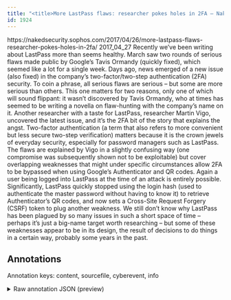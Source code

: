 ```yaml
---
title: "<title>More LastPass flaws: researcher pokes holes in 2FA – Naked Security</title>"
id: 1924
---
```


<title>More LastPass flaws: researcher pokes holes in 2FA – Naked Security</title>
<source> https://nakedsecurity.sophos.com/2017/04/26/more-lastpass-flaws-researcher-pokes-holes-in-2fa/ </source>
<date> 2017_04_27 </date>
<text>
Recently we’ve been writing about LastPass more than seems healthy.
March saw two rounds of serious flaws made public by Google’s Tavis Ormandy (quickly fixed), which seemed like a lot for a single week. Days ago, news emerged of a new issue (also fixed) in the company’s two-factor/two-step authentication (2FA) security.
To coin a phrase, all serious flaws are serious – but some are more serious than others.
This one matters for two reasons, only one of which will sound flippant: it wasn’t discovered by Tavis Ormandy, who at times has seemed to be writing a novella on flaw-hunting with the company’s name on it.
Another researcher with a taste for LastPass, researcher Martin Vigo, uncovered the latest issue, and it’s the 2FA bit of the story that explains the angst.
Two-factor authentication (a term that also refers to more convenient but less secure two-step verification) matters because it is the crown jewels of everyday security, especially for password managers such as LastPass.
The flaws are explained by Vigo in a slightly confusing way (one compromise was subsequently shown not to be exploitable) but cover overlapping weaknesses that might under specific circumstances allow 2FA to be bypassed when using Google’s Authenticator and QR codes.
Again a user being logged into LastPass at the time of an attack is entirely possible.
Significantly, LastPass quickly stopped using the login hash (used to authenticate the master password without having to know it) to retrieve Authenticator’s QR codes, and now sets a Cross-Site Request Forgery (CSRF) token to plug another weakness.
We still don’t know why LastPass has been plagued by so many issues in such a short space of time – perhaps it’s just a big-name target worth researching – but some of these weaknesses appear to be in its design, the result of decisions to do things in a certain way, probably some years in the past.
</text>



## Annotations

Annotation keys: content, sourcefile, cyberevent, info

<details>
<summary>Raw annotation JSON (preview)</summary>

```json
{
  "content": "Recently we\u2019ve been writing about LastPass more than seems healthy. March saw two rounds of serious flaws made public by Google\u2019s Tavis Ormandy (quickly fixed), which seemed like a lot for a single week. Days ago, news emerged of a new issue (also fixed) in the company\u2019s two-factor/two-step authentication (2FA) security. To coin a phrase, all serious flaws are serious \u2013 but some are more serious than others. This one matters for two reasons, only one of which will sound flippant: it wasn\u2019t discovered by Tavis Ormandy, who at times has seemed to be writing a novella on flaw-hunting with the company\u2019s name on it. Another researcher with a taste for LastPass, researcher Martin Vigo, uncovered the latest issue, and it\u2019s the 2FA bit of the story that explains the angst. Two-factor authentication (a term that also refers to more convenient but less secure two-step verification) matters because it is the crown jewels of everyday security, especially for password managers such as LastPass. The flaws are explained by Vigo in a slightly confusing way (one compromise was subsequently shown not to be exploitable) but cover overlapping weaknesses that might under specific circumstances allow 2FA to be bypassed when using Google\u2019s Authenticator and QR codes. Again a user being logged into LastPass at the time of an attack is entirely possible. Significantly, LastPass quickly stopped using the login hash (used to authenticate the master password without having to know it) to retrieve Authenticator\u2019s QR codes, and now sets a Cross-Site Request Forgery (CSRF) token to plug another weakness. We still don\u2019t know why LastPass has been plagued by so many issues in such a short space of time \u2013 perhaps it\u2019s just a big-name target worth researching \u2013 but some of these weaknesses appear to be in its design, the result of decisions to do things in a certain way, probably some years in the past.",
  "sourcefile": "1924.txt",
  "cyberevent": {
    "hopper": [
      {
        "index": 0,
        "relation": "Same",
        "events": [
          {
            "index": "E7",
            "type": "Vulnerability-related",
            "realis": "Actual",
            "nugget": {
              "startOffset": 219,
              "index": "T24",
              "endOffset": 226,
              "text": "emerged"
            },
            "argument": [
              {
                "index": "T7",
                "text": "a new issue",
                "endOffset": 241,
                "role": {
                  "type": "Vulnerability"
                },
                "startOffset": 230,
                "type": "Vulnerability"
              }
            ],
            "subtype": "DiscoverVulnerability"
          },
          {
            "index": "E4",
            "type": "Vulnerability-related",
            "realis": "Other",
            "nugget": {
              "startOffset": 488,
              "index": "T11",
              "endOffset": 505,
              "text": "wasn\u2019t discovered"
            },
            "argument": [
              {
                "index": "T12",
                "external_reference": {
                  "dbpediaURI": "http://dbpedia.org/resource/Tavis_Ormandy",
                  "wikidataid": "Q18720278"
                },
                "endOffset": 522,
                "role": {
                  "type": "Discoverer"
                },
                "text": "Tavis Ormandy",
                "startOffset": 509,
                "type": "Person"
              },
              {
                "index": "T10",
                "text": "it",
                "endOffset": 487,
                "role": {
                  "type": "Vulnerability"
                },
                "startOffset": 485,
                "type": "Vulnerability"
              }
            ],
            "subtype": "DiscoverVulnerability"
          },
          {
            "index":
```
</details>
